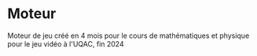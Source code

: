 # Moteur
Moteur de jeu créé en 4 mois pour le cours de mathématiques et physique pour le jeu vidéo à l'UQAC, fin 2024

